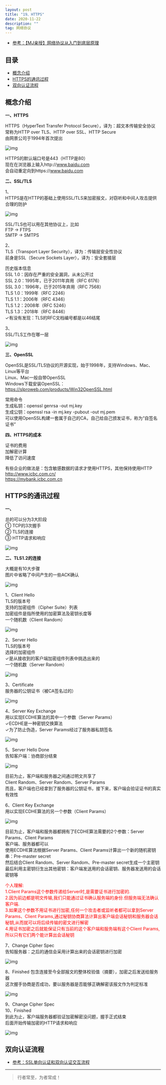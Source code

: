 ```yaml
---
layout: post
title: "19、HTTPS"
date: 2020-11-22
description: ""
tag: 网络协议
---
```




- [参考：【MJ亲授】网络协议从入门到底层原理](https://ke.qq.com/course/2900359)



## 目录

* [概念介绍](#content1)
* [HTTPS的通讯过程](#content2)
* [双向认证流程](#content3)




<!-- ************************************************ -->
## <a id="content1"></a>概念介绍

**一、HTTPS**

HTTPS（HyperText Transfer Protocol Secure），译为：超文本传输安全协议     
常称为HTTP over TLS、HTTP over SSL、HTTP Secure     
由网景公司于1994年首次提出     

<img src="/images/Network/https1.png" alt="img">

HTTPS的默认端口号是443（HTTP是80）    
现在在浏览器上输入http://www.baidu.com    
会自动重定向到https://www.baidu.com      


**二、SSL/TLS**

1、     
HTTPS是在HTTP的基础上使用SSL/TLS来加密报文，对窃听和中间人攻击提供合理的防护   

<img src="/images/Network/https2.png" alt="img">

SSL/TLS也可以用在其他协议上，比如     
FTP → FTPS    
SMTP → SMTPS     

2、     
TLS（Transport Layer Security），译为：传输层安全性协议       
前身是SSL（Secure Sockets Layer），译为：安全套接层     

历史版本信息       
SSL 1.0：因存在严重的安全漏洞，从未公开过       
SSL 2.0：1995年，已于2011年弃用（RFC 6176）        
SSL 3.0：1996年，已于2015年弃用（RFC 7568）        
TLS 1.0：1999年（RFC 2246）        
TLS 1.1：2006年（RFC 4346）        
TLS 1.2：2008年（RFC 5246）        
TLS 1.3：2018年（RFC 8446）        
✓有没有发现：TLS的RFC文档编号都是以46结尾     

3、     
SSL/TLS工作在哪一层

<img src="/images/Network/https3.png" alt="img">


**三、OpenSSL**

OpenSSL是SSL/TLS协议的开源实现，始于1998年，支持Windows、Mac、Linux等平台        
Linux、Mac一般自带OpenSSL        
Windows下载安装OpenSSL：https://slproweb.com/products/Win32OpenSSL.html        

常用命令        
生成私钥：openssl genrsa -out mj.key        
生成公钥：openssl rsa -in mj.key -pubout -out mj.pem        
可以使用OpenSSL构建一套属于自己的CA，自己给自己颁发证书，称为“自签名证书”        

**四、HTTPS的成本**

证书的费用       
加解密计算       
降低了访问速度       

有些企业的做法是：包含敏感数据的请求才使用HTTPS，其他保持使用HTTP       
http://www.icbc.com.cn/       
https://mybank.icbc.com.cn       


<!-- ************************************************ -->
## <a id="content2"></a>HTTPS的通讯过程

**一、**

总的可以分为3大阶段   
① TCP的3次握手   
② TLS的连接   
③ HTTP请求和响应    

<img src="/images/Network/https4.png" alt="img">

**二、TLS1.2的连接**

大概是有10大步骤     
图片中省略了中间产生的一些ACK确认     

<img src="/images/Network/https5.png" alt="img">

1、Client Hello     
TLS的版本号       
支持的加密组件（Cipher Suite）列表       
加密组件是指所使用的加密算法及密钥长度等       
一个随机数（Client Random）       

<img src="/images/Network/https6.png" alt="img">

2、Server Hello      
TLS的版本号    
选择的加密组件     
✓是从接收到的客户端加密组件列表中挑选出来的    
一个随机数（Server Random）   

<img src="/images/Network/https7.png" alt="img">

3、Certificate    
服务器的公钥证书（被CA签名过的）   

<img src="/images/Network/https8.png" alt="img">

4、Server Key Exchange     
用以实现ECDHE算法的其中一个参数（Server Params）     
✓ECDHE是一种密钥交换算法     
✓为了防止伪造，Server Params经过了服务器私钥签名     

<img src="/images/Network/https9.png" alt="img">


5、Server Hello Done      
告知客户端：协商部分结束   

<img src="/images/Network/https10.png" alt="img">

目前为止，客户端和服务器之间通过明文共享了      
Client Random、Server Random、Server Params      
而且，客户端也已经拿到了服务器的公钥证书，接下来，客户端会验证证书的真实有效性      

6、Client Key Exchange       
用以实现ECDHE算法的另一个参数（Client Params） 

<img src="/images/Network/https11.png" alt="img">

目前为止，客户端和服务器都拥有了ECDHE算法需要的2个参数：Server Params、Client Params       
客户端、服务器都可以       
使用ECDHE算法根据Server Params、Client Params计算出一个新的随机密钥串：Pre-master secret       
然后结合Client Random、Server Random、Pre-master secret生成一个主密钥       
最后利用主密钥衍生出其他密钥：客户端发送用的会话密钥、服务器发送用的会话密钥等       

<span style="color:red">个人理解:<br>1.Client Params这个参数传递给Server时,是需要证书进行加密的.<br>2.因为前边都是明文传输,我们只能通过证书确认服务端的身份.但服务端无法确认客户端.<br>3.如果这个参数不用证书进行加密,任何一个攻击者或监听者都可以拿到Server Params、Client Params,通过秘钥协商算法计算出客户端会话秘钥和服务器会话秘钥,从而就可以将后续传输的密文进行解密<br>4.用证书加密之后就能保证只有当前的这个客户端和服务端有这个Client Params,所以只有它们两个能计算出会话秘钥</span>     


7、Change Cipher Spec      
告知服务器：之后的通信会采用计算出来的会话密钥进行加密   

<img src="/images/Network/https12.png" alt="img">  

8、Finished
包含连接至今全部报文的整体校验值（摘要），加密之后发送给服务器     
这次握手协商是否成功，要以服务器是否能够正确解密该报文作为判定标准     

<img src="/images/Network/https13.png" alt="img">  


9、Change Cipher Spec    
10、Finished     
到此为止，客户端服务器都验证加密解密没问题，握手正式结束    
后面开始传输加密的HTTP请求和响应    

<img src="/images/Network/https14.png" alt="img">  



<!-- ************************************************ -->
## <a id="content3"></a>双向认证流程


- [参考：SSL单向认证和双向认证交互流程](https://blog.csdn.net/chenchuanhai04/article/details/77185855)




----------
>  行者常至，为者常成！


